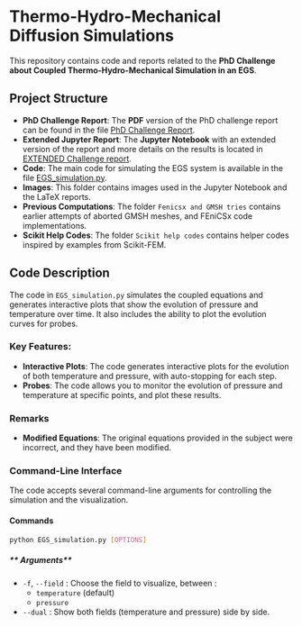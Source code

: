# Thermo-Hydro-Mechanical Diffusion Simulations

This repository contains code and reports related to the **PhD Challenge about Coupled Thermo-Hydro-Mechanical Simulation in an EGS**.

## Project Structure

- **PhD Challenge Report**: The **PDF** version of the PhD challenge report can be found in the file [PhD Challenge Report](PhD_Challenge_report.pdf).
- **Extended Jupyter Report**: The **Jupyter Notebook** with an extended version of the report and more details on the results is located in [EXTENDED Challenge report](EXTENDED_Challenge_report.ipynb).
- **Code**: The main code for simulating the EGS system is available in the file [EGS_simulation.py](EGS_simulation.py).
- **Images**: This folder contains images used in the Jupyter Notebook and the LaTeX reports.
- **Previous Computations**: The folder `Fenicsx and GMSH tries` contains earlier attempts of aborted GMSH meshes, and FEniCSx code implementations.
- **Scikit Help Codes**: The folder `Scikit help codes` contains helper codes inspired by examples from Scikit-FEM.

## Code Description

The code in `EGS_simulation.py` simulates the coupled equations and generates interactive plots that show the evolution of pressure and temperature over time. It also includes the ability to plot the evolution curves for probes.

### Key Features:

- **Interactive Plots**: The code generates interactive plots for the evolution of both temperature and pressure, with auto-stopping for each step.
- **Probes**: The code allows you to monitor the evolution of pressure and temperature at specific points, and plot these results.

### Remarks

- **Modified Equations**: The original equations provided in the subject were incorrect, and they have been modified.


### Command-Line Interface

The code accepts several command-line arguments for controlling the simulation and the visualization.

#### **Commands**

```bash
python EGS_simulation.py [OPTIONS]
```

##### ** Arguments**

- `-f`, `--field` : Choose the field to visualize, between :
  - `temperature` (default)
  - `pressure`
- `--dual` : Show both fields (temperature and pressure) side by side.
